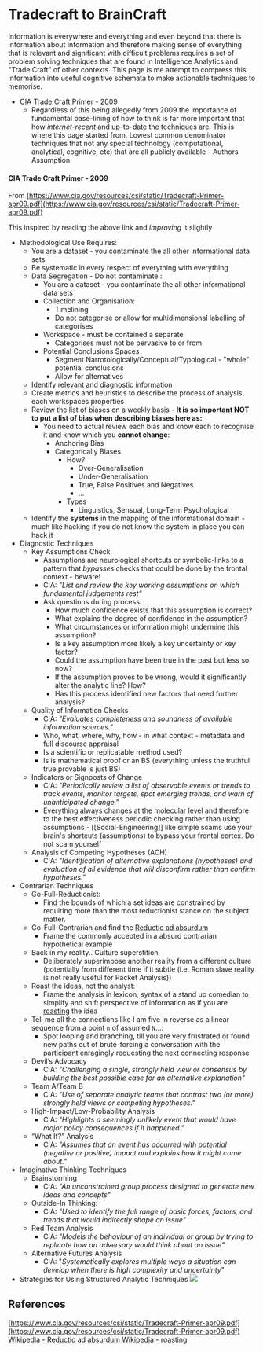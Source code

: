 # Tradecraft to BrainCraft

Information is everywhere and everything and even beyond that there is information about information and therefore making sense of everything that is relevant and significant with difficult problems requires a set of problem solving techniques that are found in Intelligence Analytics and "Trade Craft" of other contexts. This page is me attempt to compress this information into useful cognitive schemata to make actionable techniques to memorise. 




- CIA Trade Craft Primer - 2009 
	- Regardless of this being allegedly from 2009 the importance of fundamental base-lining of how to think is far more important that how *internet-recent* and up-to-date the techniques are. This is where this page started from. Lowest common denominator techniques that not any special technology (computational, analytical, cognitive, etc) that are all publicly available - Authors Assumption


#### CIA Trade Craft Primer - 2009 

From [https://www.cia.gov/resources/csi/static/Tradecraft-Primer-apr09.pdf](https://www.cia.gov/resources/csi/static/Tradecraft-Primer-apr09.pdf)

This inspired by reading the above link and *improving* it slightly 

- Methodological Use Requires:
	- You are a dataset - you contaminate the all other informational data sets 
	- Be systematic in every respect of everything with everything
	- Data Segregation - Do not contaminate :
		- You are a dataset - you contaminate the all other informational data sets 
		- Collection and Organisation:
			- Timelining
			- Do not categorise or allow for multidimensional labelling of categorises
		- Workspace - must be contained a separate 
			- Categorises must not be pervasive to or from 
		- Potential Conclusions Spaces
			- Segment Narrotologically/Conceptual/Typological - "whole" potential conclusions 
			- Allow for alternatives
	- Identify relevant and diagnostic information
	- Create metrics and heuristics to describe the process of analysis, each workspaces properties
	- Review the list of biases on a weekly basis - **It is so important NOT to put a list of bias when describing biases here as:**
		- You need to actual review each bias and know each to recognise it and know which you **cannot change**:
			- Anchoring Bias
			- Categorically Biases
				- How?
					- Over-Generalisation
					- Under-Generalisation
					- True, False Positives and Negatives
					- ...
				- Types
					- Linguistics, Sensual, Long-Term Psychological
	- Identify the **systems** in the mapping of the informational domain - much like hacking if you do not know the system in place you can hack it
- Diagnostic Techniques
	- Key Assumptions Check
		- Assumptions are neurological shortcuts or symbolic-links to a pattern that *bypasses* checks that could be done by the frontal context - beware!
		- CIA: *"List and review the key working assumptions on which fundamental judgements rest"*
		- Ask questions during process:
			- How much confidence exists that this assumption is correct?
			- What explains the degree of confidence in the assumption?
			- What circumstances or information might undermine this assumption?
			- Is a key assumption more likely a key uncertainty or key factor?
			- Could the assumption have been true in the past but less so now?
			-  If the assumption proves to be wrong, would it significantly alter the analytic line? How?
			- Has this process identified new factors that need further analysis?
	- Quality of Information Checks
		- CIA: *"Evaluates completeness and soundness of available information sources."*
		- Who, what, where, why, how - in what context - metadata and full discourse appraisal
		- Is a scientific or replicatable method used? 
		- Is is mathematical proof or an BS (everything unless the truthful true provable is just BS)
	- Indicators or Signposts of Change 
		- CIA: *"Periodically review a list of observable events or trends to track events, monitor targets, spot emerging trends, and warn of unanticipated change."*
		- Everything always changes at the molecular level and therefore to the best effectiveness periodic checking rather than using assumptions - [[Social-Engineering]] like simple scams use your brain's shortcuts (assumptions) to bypass your frontal cortex. Do not scam yourself
	- Analysis of Competing Hypotheses (ACH)
		- CIA: *"Identification of alternative explanations (hypotheses) and evaluation of all evidence that will disconfirm rather than confirm hypotheses."*
- Contrarian Techniques
	- Go-Full-Reductionist:
		- Find the bounds of which a set ideas are constrained by requiring more than the most reductionist stance on the subject matter. 
	- Go-Full-Contrarian and find the [Reductio ad absurdum](https://en.wikipedia.org/wiki/Reductio_ad_absurdum)
		- Frame the commonly accepted in a absurd contrarian hypothetical example
	- Back in my reality.. Culture superstition
		- Deliberately superimpose another reality from a different culture (potentially from different time if it subtle (i.e. Roman slave reality is not really useful for Packet Analysis))
	- Roast the ideas, not the analyst:
		- Frame the analysis in lexicon, syntax of a stand up comedian to simplify and shift perspective of information as if you are [roasting](https://en.wikipedia.org/wiki/Roast_(comedy)) the idea
	- Tell me all the connections like I am five in reverse as a linear sequence from a point `n` of assumed `N`...:
		- Spot looping and branching, till you are very frustrated or found new paths out of brute-forcing a conversation with the participant enragingly requesting the next connecting response
	- Devil’s Advocacy
		-  CIA: *"Challenging a single, strongly held view or consensus by building the best possible case for an alternative explanation"*
	- Team A/Team B
		-  CIA: *"Use of separate analytic teams that contrast two (or more) strongly held views or competing hypotheses."*
	- High-Impact/Low-Probability Analysis
		-  CIA: *"Highlights a seemingly unlikely event that would have major policy consequences if it happened."*
	- “What If?” Analysis
		-  CIA: *"Assumes that an event has occurred with potential (negative or positive) impact and explains how it might come about."* 
- Imaginative Thinking Techniques
	- Brainstorming
		-  CIA: *"An unconstrained group process designed to generate new ideas and concepts"*
	- Outside-In Thinking:
		- CIA: *"Used to identify the full range of basic forces, factors, and trends that would indirectly shape an issue"*
	- Red Team Analysis
		- CIA: *"Models the behaviour of an individual or group by trying to replicate how an adversary would think about an issue"*
	- Alternative Futures Analysis
		- CIA: "*Systematically explores multiple ways a situation can develop when there is high complexity and uncertainty*"
- Strategies for Using Structured Analytic Techniques
![](cia-structuredanalyticstimeline.png)
## References

[https://www.cia.gov/resources/csi/static/Tradecraft-Primer-apr09.pdf](https://www.cia.gov/resources/csi/static/Tradecraft-Primer-apr09.pdf)
[Wikipedia - Reductio ad absurdum](https://en.wikipedia.org/wiki/Reductio_ad_absurdum)
[Wikipedia - roasting](https://en.wikipedia.org/wiki/Roast_(comedy))